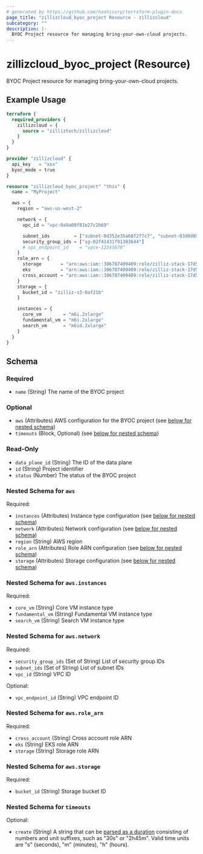 ```yaml
---
# generated by https://github.com/hashicorp/terraform-plugin-docs
page_title: "zillizcloud_byoc_project Resource - zillizcloud"
subcategory: ""
description: |-
  BYOC Project resource for managing bring-your-own-cloud projects.
---
```


# zillizcloud_byoc_project (Resource)

BYOC Project resource for managing bring-your-own-cloud projects.

## Example Usage

```terraform
terraform {
  required_providers {
    zillizcloud = {
      source = "zilliztech/zillizcloud"
    }
  }
}

provider "zillizcloud" {
  api_key   = "xxx"
  byoc_mode = true
}

resource "zillizcloud_byoc_project" "this" {
  name = "MyProject"

  aws = {
    region = "aws-us-west-2"

    network = {
      vpc_id = "vpc-0a9a08f81e27c2b69"

      subnet_ids         = ["subnet-0d352e35a68f2f7c7", "subnet-03d0d894d05e0b87b", "subnet-08cf896411a229c8e"]
      security_group_ids = ["sg-02f41431f91303644"]
      # vpc_endpoint_id    = "vpce-12345678"
    }
    role_arn = {
      storage       = "arn:aws:iam::306787409409:role/zilliz-stack-17d586-ZillizStorageRole-1jSYHHFWhGkz"
      eks           = "arn:aws:iam::306787409409:role/zilliz-stack-17d586-ZillizEKSRole-D27XZP0XK5do"
      cross_account = "arn:aws:iam::306787409409:role/zilliz-stack-17d586-ZillizBootstrapRole-DAyuQSLZEN9g"
    }
    storage = {
      bucket_id = "zilliz-s3-0af21b"
    }

    instances = {
      core_vm        = "m6i.2xlarge"
      fundamental_vm = "m6i.2xlarge"
      search_vm      = "m6id.2xlarge"
    }
  }
}
```

<!-- schema generated by tfplugindocs -->
## Schema

### Required

- `name` (String) The name of the BYOC project

### Optional

- `aws` (Attributes) AWS configuration for the BYOC project (see [below for nested schema](#nestedatt--aws))
- `timeouts` (Block, Optional) (see [below for nested schema](#nestedblock--timeouts))

### Read-Only

- `data_plane_id` (String) The ID of the data plane
- `id` (String) Project identifier
- `status` (Number) The status of the BYOC project

<a id="nestedatt--aws"></a>
### Nested Schema for `aws`

Required:

- `instances` (Attributes) Instance type configuration (see [below for nested schema](#nestedatt--aws--instances))
- `network` (Attributes) Network configuration (see [below for nested schema](#nestedatt--aws--network))
- `region` (String) AWS region
- `role_arn` (Attributes) Role ARN configuration (see [below for nested schema](#nestedatt--aws--role_arn))
- `storage` (Attributes) Storage configuration (see [below for nested schema](#nestedatt--aws--storage))

<a id="nestedatt--aws--instances"></a>
### Nested Schema for `aws.instances`

Required:

- `core_vm` (String) Core VM instance type
- `fundamental_vm` (String) Fundamental VM instance type
- `search_vm` (String) Search VM instance type


<a id="nestedatt--aws--network"></a>
### Nested Schema for `aws.network`

Required:

- `security_group_ids` (Set of String) List of security group IDs
- `subnet_ids` (Set of String) List of subnet IDs
- `vpc_id` (String) VPC ID

Optional:

- `vpc_endpoint_id` (String) VPC endpoint ID


<a id="nestedatt--aws--role_arn"></a>
### Nested Schema for `aws.role_arn`

Required:

- `cross_account` (String) Cross account role ARN
- `eks` (String) EKS role ARN
- `storage` (String) Storage role ARN


<a id="nestedatt--aws--storage"></a>
### Nested Schema for `aws.storage`

Required:

- `bucket_id` (String) Storage bucket ID



<a id="nestedblock--timeouts"></a>
### Nested Schema for `timeouts`

Optional:

- `create` (String) A string that can be [parsed as a duration](https://pkg.go.dev/time#ParseDuration) consisting of numbers and unit suffixes, such as "30s" or "2h45m". Valid time units are "s" (seconds), "m" (minutes), "h" (hours).
